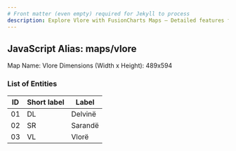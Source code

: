 ```yaml
---
# Front matter (even empty) required for Jekyll to process
description: Explore Vlore with FusionCharts Maps – Detailed features for seamless integration. Try now & enhance your data visualization today! 
---
```


## JavaScript Alias: maps/vlore

Map Name: Vlore
Dimensions (Width x Height): 489x594





### List of Entities

ID | Short label | Label
---|---|---|
01|DL|Delvinë
02|SR|Sarandë
03|VL|Vlorë

